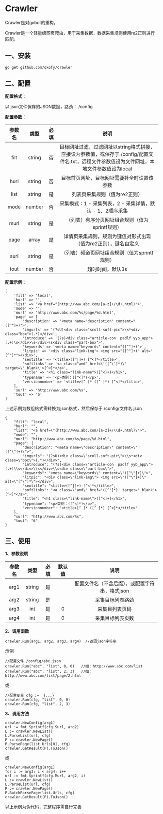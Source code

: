 # Crawler

Crawler是对gobot的重构。

Crawler是一个轻量级网页爬虫，用于采集数据，数据采集规则使用re2正则进行匹配。

## 一、安装

```
go get github.com/qkofy/crawler
```

## 二、配置

**配置格式**：

以.json文件保存的JSON数据，路劲：./config

**配置参数**：

| 参数名 |  类型  | 必填 |                             说明                             |
| :----: | :----: | :--: | :----------------------------------------------------------: |
|  filt  | string |  否  | 目标网址过滤，过滤网址以string格式拼接，直接设为参数值，或保存于./config/配置文件名.txt，远程文件参数值设为文件网址，本地文件参数值设为local |
|  hurl  | string |  否  |          目标首页网址，目标网址需要补全时设置该参数          |
|  list  | string |  是  |                列表页采集规则（值为re2正则）                 |
|  mode  | number |  否  |  采集模式：1 - 采集列表，2 - 采集详情，默认 - 1、2顺序采集   |
|  murl  | string |  是  |       （列表）有序分页网址组合规则（值为sprintf规则）        |
|  page  | array  |  是  | 详情页采集规则，规则为键值对形式出现（值为re2正则），键名自定义 |
|  surl  | string |  是  |        （列表）频道页网址组合规则（值为sprintf规则）         |
|  tout  | number |  否  |                       超时时间，默认3s                       |

**配置示例**：

```
[
    'filt' => 'local',
    'hurl' => '',
    'list' => '<a href="(http://www.abc.com/[a-z]+/\d+.html)">',
    'mode' => '',
    'murl' => 'http://www.abc.com/%s/page/%d.html',
    'page' => [
        'description' => '<meta name="description" content="([^"]+)">',
		'imgurls' => '(?sU)<div class="scoll-soft-pic">\s*<div class="box">(.*)</div>',
		'introduce' => '(?s)<div class="article-con  padlf yyb_app">(.+)\s</div>\s</div>\s<div class="part-box">',
		'keywords' => '<meta name="keywords" content="([^"]+)">',
		'litpic' => '<div class="link-img"> <img src="([^"]+)" alt="[^"]*"></div>',
		'seotitle' => '<title>([^|]+) [^<]*</title>',
		'softlinks' => '<a class="and" href=\'([^\']*)\' target=\'_blank\'>[^<]*</a>',
		'title' => '<h1 class="link-name">([^<]+)</h1>',
        'typename' => '<p>类别：([^<]*)</p>',
		'versionnumber' => '<title>[^ ]* ([^ ]*) [^<]*</title>',
    ],
    'surl' => 'http://www.abc.com/%s',
    'tout' => '6'
]
```

上述示例为数组格式需转换为json格式，然后保存于./config/文件名.json

```
{
    "filt": "local", 
    "hurl": "", 
    "list": "<a href=\"(http://www.abc.com/[a-z]+/\\d+.html)\">",
    "mode": "", 
    "murl": "http://www.abc.com/%s/page/%d.html", 
    "page": {
        "description": "<meta name=\"description\" content=\"([^\"]+)\">", 
        "imgurls": "(?sU)<div class=\"scoll-soft-pic\">\\s*<div class=\"box\">(.*)</div>", 
        "introduce": "(?s)<div class=\"article-con  padlf yyb_app\">(.+)\\s</div>\\s</div>\\s<div class=\"part-box\">", 
        "keywords": "<meta name=\"keywords\" content=\"([^\"]+)\">", 
        "litpic": "<div class=\"link-img\"> <img src=\"([^\"]+)\" alt=\"[^\"]*\"></div>", 
        "seotitle": "<title>([^|]+) [^<]*</title>", 
        "softlinks": "<a class=\"and\" href='([^']*)' target='_blank'>[^<]*</a>", 
        "title": "<h1 class=\"link-name\">([^<]+)</h1>", 
        "typename": "<p>类别：([^<]*)</p>", 
        "versionnumber": "<title>[^ ]* ([^ ]*) [^<]*</title>"
    }, 
    "surl": "http://www.abc.com/%s", 
    "tout": "6"
}
```

## 三、使用

**1、参数说明**

| 参数名 |  类型  | 必填 | 默认值 |                      说明                      |
| :----: | :----: | :--: | :----: | :--------------------------------------------: |
|  arg1  | string |  是  |        | 配置文件名（不含后缀），或配置字符串，格式json |
|  arg2  | string |  是  |        |                采集目标列表路劲                |
|  arg3  |  int   |  是  |   0    |                 采集目列表页码                 |
|  arg4  |  int   |  是  |   0    |                采集目标列表页数                |

**2、调用函数**

```
crawler.Run(arg1, arg2, arg3, arg4)  //返回json字符串
```

示例

```
//配置文件./config/abc.json
crawler.Run("abc", "list", 0, 0)   //如：http://www.abc.com/list
crawler.Run("abc", "list", 2, 3)   //如：http://www.abc.com/list/page/2.html
```

或

```
//配置变量 cfg := `{...}`
crawler.Run(cfg, "list", 0, 0)
crawler.Run(cfg, "list", 2, 3)
```

**3、调用方法**

```
crawler.NewConfig(arg1)
url := fmt.Sprintf(cfg.Surl, arg2)
L := crawler.NewList()
L.ParseList(url, cfg)
P := crawler.NewPage()
P.ParsePage(list.Urls[0], cfg)
crawler.GetResult(P).ToJson()
```

或

```
crawler.NewConfig(arg1)
for i := arg3; i < arg4; i++
url := fmt.Sprintf(cfg.Murl, arg2, i)
L := crawler.NewList()
L.ParseList(url, cfg)
P := crawler.NewPage()
P.BatchParsePage(list.Urls, cfg)
crawler.GetResult(P).ToJson()
```

以上示例为伪代码，完整程序需自行完善
